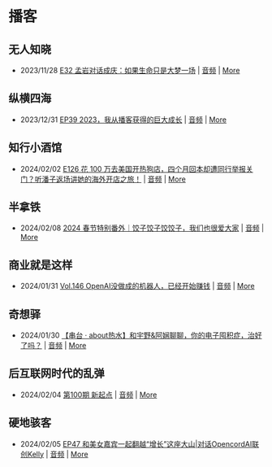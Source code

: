 # 播客

## 无人知晓
- 2023/11/28 [E32 孟岩对话成庆：如果生命只是大梦一场](https://www.xiaoyuzhoufm.com/episode/65655195f10bbce6353705cc) | [音频](https://dts-api.xiaoyuzhoufm.com/track/611719d3cb0b82e1df0ad29e/65655195f10bbce6353705cc/media.xyzcdn.net/ln7NBY7LIWJy1qbay5x0rgLRTQGA.m4a) | [More](channels/%E6%97%A0%E4%BA%BA%E7%9F%A5%E6%99%93.md)

## 纵横四海
- 2023/12/31 [EP39 2023，我从播客获得的巨大成长](https://www.ximalaya.com/sound/696883992) | [音频](https://audio.xmcdn.com/storages/16f2-audiofreehighqps/2D/B3/GKwRINsJb1ksBQbawQKXsNG-.m4a) | [More](channels/%E7%BA%B5%E6%A8%AA%E5%9B%9B%E6%B5%B7.md)

## 知行小酒馆
- 2024/02/02 [E126 花 100 万去美国开热狗店，四个月回本却遭同行举报关门？听潘子返场讲她的海外开店之旅！](https://www.xiaoyuzhoufm.com/episode/65bb4673dde969cfdc330b8f) | [音频](https://dts-api.xiaoyuzhoufm.com/track/6013f9f58e2f7ee375cf4216/65bb4673dde969cfdc330b8f/media.xyzcdn.net/lsft6tYwKncCMRmcx0gztN7JLlXt.m4a) | [More](channels/%E7%9F%A5%E8%A1%8C%E5%B0%8F%E9%85%92%E9%A6%86.md)

## 半拿铁
- 2024/02/08 [2024 春节特别番外｜饺子饺子饺饺子，我们也很爱大家](https://www.ximalaya.com/sound/704137935) | [音频](https://dl.wavpub.com/item/227_31597658_5228.m4a) | [More](channels/%E5%8D%8A%E6%8B%BF%E9%93%81.md)

## 商业就是这样
- 2024/01/31 [Vol.146 OpenAI没做成的机器人，已经开始赚钱](https://www.ximalaya.com/sound/703348288) | [音频](https://audio.xmcdn.com/storages/19e1-audiofreehighqps/3D/7F/GKwRIJEJkCCbALqOIgKi7F-1-aacv2-48K.m4a) | [More](channels/%E5%95%86%E4%B8%9A%E5%B0%B1%E6%98%AF%E8%BF%99%E6%A0%B7.md)

## 奇想驿
- 2024/01/30 [【串台 · about热水】和宇野&阿娴聊聊，你的电子囤积症，治好了吗？](https://www.xiaoyuzhoufm.com/episode/65b892e6dde969cfdc19a22f) | [音频](https://dts-api.xiaoyuzhoufm.com/track/6034daea97755b8fc9c66480/65b892e6dde969cfdc19a22f/media.xyzcdn.net/lif5cepf4jmS7CpkNPsP-5QEhaam.m4a) | [More](channels/%E5%A5%87%E6%83%B3%E9%A9%BF.md)

## 后互联网时代的乱弹
- 2024/02/04 [第100期 新起点](https://hosting.wavpub.cn/pie/ep100/) | [音频](https://tk.wavpub.com/WPDL_YsCgQhGwFnaZWFUtXhafSkDzPCUyfVATuBDmxBkvaQUphuDFHNgxDHgZvH-03.mp3) | [More](channels/%E5%90%8E%E4%BA%92%E8%81%94%E7%BD%91%E6%97%B6%E4%BB%A3%E7%9A%84%E4%B9%B1%E5%BC%B9.md)

## 硬地骇客
- 2024/02/05 [EP47 和美女嘉宾一起翻越“增长”这座大山|对话OpencordAI联创Kelly](https://www.xiaoyuzhoufm.com/episode/65c0deebb6c9256aee98a57d) | [音频](https://dts-api.xiaoyuzhoufm.com/track/640ee2438be5d40013fe4a87/65c0deebb6c9256aee98a57d/media.xyzcdn.net/lsi8rBP4V4nKMuqB_kl8G7lmZ_lo.m4a) | [More](channels/%E7%A1%AC%E5%9C%B0%E9%AA%87%E5%AE%A2.md)

